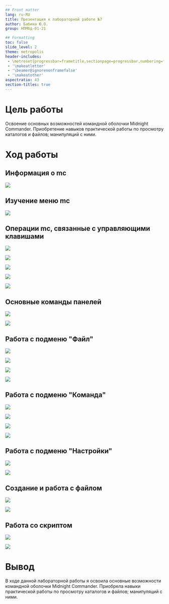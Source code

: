```yaml
---
## Front matter
lang: ru-RU
title: Презентация к лабораторной работе №7
author: Бабина Ю.О.
group: НПМбд-01-21

## Formatting
toc: false
slide_level: 2
theme: metropolis
header-includes: 
 - \metroset{progressbar=frametitle,sectionpage=progressbar,numbering=fraction}
 - '\makeatletter'
 - '\beamer@ignorenonframefalse'
 - '\makeatother'
aspectratio: 43
section-titles: true
---
```


# Цель работы 
Освоение основных возможностей командной оболочки Midnight Commander. Приобретение навыков практической работы по просмотру каталогов и файлов; манипуляций
с ними.

# Ход работы

## Информация о mc

![](рис1.png)


## Изучение меню mc

![](рис2.png)

## Операции mc, связанные с управляющими клавишами 

![](рис3.png)

![](рис4.png)

![](рис5.png)

![](рис6.png)

![](рис6.1.png)


## Основные команды панелей

![](рис6.2.png)

![](рис6.3.png)


##  Работа с подменю "Файл"

![](рис6.4.png)

![](рис6.5.png)

![](рис8.png)

![](рис9.png)

##  Работа с подменю "Команда"

![](рис9.1.png)

![](рис9.2.png)

![](рис10.png)

![](рис10.1.png)


## Работа с подменю "Настройки"

![](рис11.png)


![](рис12.png)


## Создание и работа с файлом 

![](рис12.1.png)

![](рис13.png)

## Работа со скриптом 


![](рис15.png)

![](рис14.png)

# Вывод
В ходе данной лабораторной работы я освоила основные возможности командной оболочки Midnight Commander. Приобрела навыки практической работы по просмотру каталогов и файлов; манипуляций
с ними.
